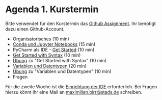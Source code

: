 # Agenda 1. Kurstermin

Bitte verwendet für den Kurstermin das [Github Assignment](https://classroom.github.com/a/DmEOgn_0). Ihr benötigt dazu einen Github-Account.

* Organisatorisches (10 min)
* [Conda und Jupyter Notebooks](01_setting_up_conda_env.md) (15 min)
* PyCharm als IDE - [Get Started](02_start_with_console.md) (10 min)
* [Get Started with Syntax](01_get_started_syntax.py) (10 min)
* [Übung](02_get_started_syntax_exercise.py) zu "Get Started with Syntax" (10 min)
* [Variablen und Datentypen](03_variables_datatypes.py) (20 min)
* [Übung](04_variables_datatypes_exercise.py) zu "Variablen und Datentypen" (10 min)
* Fragen 


Für die zweite Woche ist die [Einrichtung der IDE](../SetupIDE_Environment.md) erforderlich. Bei Fragen hierzu könnt ihr eine Mail an [maximilian.birr@stads.de](mailto:kurse@stads.de) schreiben.
